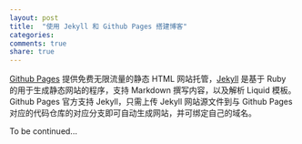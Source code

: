 ```yaml
---
layout: post
title:  "使用 Jekyll 和 Github Pages 搭建博客"
categories:
comments: true
share: true
---
```

[Github Pages][Github Pages] 提供免费无限流量的静态 HTML 网站托管，[Jekyll][Jekyll] 是基于 Ruby 的用于生成静态网站的程序，支持 Markdown 撰写内容，以及解析 Liquid 模板。Github Pages 官方支持 Jekyll，只需上传 Jekyll 网站源文件到与 Github Pages 对应的代码仓库的对应分支即可自动生成网站，并可绑定自己的域名。

To be continued...

[Github Pages]: https://pages.github.com/
[Jekyll]:       http://jekyllrb.com/
